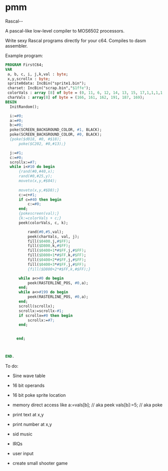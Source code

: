 # pmm
Rascal-- 

A pascal-like low-level compiler to MOS6502 processors.

Write sexy Rascal programs directly for your c64. Compiles to dasm assembler. 

Example program: 


	
  ```Pascal
  PROGRAM FirstC64;
VAR
   a, b, c, i, j,k,val : byte;
   x,y,scrollx : byte;
   sprite0data: IncBin("sprite1.bin");
   charset: IncBin("scrap.bin","$1ffe");
   colorVals : array [8] of byte = (0, 11, 6, 12, 14, 13, 15, 17,1,1,1,1,1,1,1,1,1,1,1,1,1,1,1,17, 15, 13 ,14 ,12, 6, 11 ,0,0,0,0,0,0,0,0,0,0,0,0,0,0,0,0,0,0,0,0,0,0,0,0,0,0);
   charVals : array[8] of byte = (166, 161, 162, 191, 187, 169);
BEGIN
	InitRandom();
  
	i:=#0;
	a:=#0;
	b:=#0;
	poke(SCREEN_BACKGROUND_COLOR, #1, BLACK);
 	poke(SCREEN_BACKGROUND_COLOR, #0, BLACK);
	{poke($d018, #0, #$18);
    	poke($C202, #0,#13);}

	j:=#1;
	c:=#0;
	scrollx:=#7;
	while i<#10 do begin
 		{rand(#0,#40,x);
		rand(#0,#25,y);
		moveto(x,y,#$04);
	
		moveto(x,y,#$D8);}
		c:=c+#1;
		if c=#40 then begin
			c:=#0;
		end;
		{pokescreen(val);}
		{k:=colorVals + c;}
		peek(colorVals, c, k);

			rand(#0,#5,val);
			peek(charVals, val, j);
			fill($0400,j,#$FF);
			fill($D800,k,#$FF);
			fill($0400+1*#$FF,j,#$FF);
			fill($D800+1*#$FF,k,#$FF);
			fill($0400+2*#$FF,j,#$FF);
			fill($0400+3*#$FF,j,#$FF);
			{fill($D800+2*#$FF,k,#$FF);}

		while a<>#0 do begin
			peek(RASTERLINE_POS, #0,a);
		end;
		while a<>#199 do begin
			peek(RASTERLINE_POS, #0,a);
		end;
		scroll(scrollx);
		scrollx:=scrollx-#1;	
		if scrollx=#0 then begin
			scrollx:=#7;
		end;
	

       end;



END.

```


To do:
  - Sine wave table
  - 16 bit operands
  - 16 bit poke sprite location
  - memory direct access like
     a:=vals[b]; // aka peek
     vals[b]:=5; // aka poke
     
  - print text at x,y
  - print number at x,y
  - sid music
  - IRQs
  - user input
  - create small shooter game
